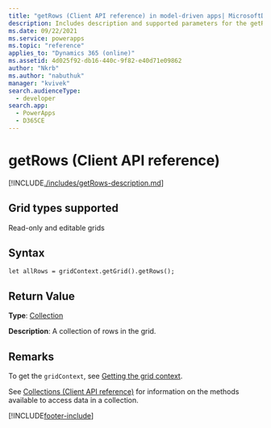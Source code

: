 ```yaml
---
title: "getRows (Client API reference) in model-driven apps| MicrosoftDocs"
description: Includes description and supported parameters for the getRows method.
ms.date: 09/22/2021
ms.service: powerapps
ms.topic: "reference"
applies_to: "Dynamics 365 (online)"
ms.assetid: 4d025f92-db16-440c-9f82-e40d71e09862
author: "Nkrb"
ms.author: "nabuthuk"
manager: "kvivek"
search.audienceType:
  - developer
search.app:
  - PowerApps
  - D365CE
---
```


# getRows (Client API reference)

[!INCLUDE[./includes/getRows-description.md](./includes/getRows-description.md)]

## Grid types supported

Read-only and editable grids

## Syntax

`let allRows = gridContext.getGrid().getRows();`

## Return Value

**Type**: [Collection](./../../collections.md)

**Description**: A collection of rows in the grid.

## Remarks

To get the `gridContext`, see [Getting the grid context](../../grids.md#bkmk_gridcontext).

See [Collections (Client API reference)](../../collections.md) for information on the methods available to access data in a collection.

[!INCLUDE[footer-include](../../../../../../includes/footer-banner.md)]
